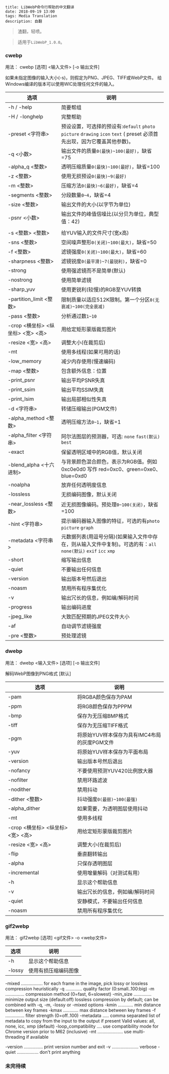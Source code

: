 ```
title: LibWebP命令行帮助的中文翻译
date: 2018-09-19 13:00
tags: Media Translation
description: 自翻
```

> 渣翻，轻喷。

> 适用于`LibWebP_1.0.0`。

### cwebp

用法：
cwebp [选项] <输入文件> [-o 输出文件]

如果未指定图像的输入大小(-s)，则假定为PNG、JPEG、TIFF或WebP文件。
给Windows编译的版本可以使用WIC处理任何文件的输入。

|选项                    |说明|
|------------------------|----|
|-h / -help              |简要帮组|
|-H / -longhelp          |完整帮助|
|-preset <字符串>        |预设设置，可选择的预设有:`default` `photo` `picture` `drawing` `icon` `text` ( preset 必须首先出现，因为它覆盖其他参数)。|
|-q <小数>               |输出文件的质量`0(最快)~100(最好)`，缺省=75|
|-alpha_q <整数>         |透明压缩质量`0(最快)~100(最好)`，缺省=100|
|-z <整数>               |使用无损预设`0(最快)~9(最好)`|
|-m <整数>               |压缩方法`0(最快)~6(最好)`，缺省=4|
|-segments <整数>        |分段数量`0~4`，缺省=4|
|-size <整数>            |输出文件的大小(以字节为单位)|
|-psnr <小数>            |输出文件的峰值信噪比(以分贝为单位，典型值：42)|
|||
|-s <整数> <整数>        |给YUV输入的文件尺寸(宽x高)|
|-sns <整数>             |空间噪声整形`0(关闭)~100(最大)`，缺省=50|
|-f <整数>               |滤镜强度`0(关闭)~100(最大)`，缺省=60|
|-sharpness <整数>       |滤镜锐度`0(最平滑)~7(最锐利)`，缺省=0|
|-strong                 |使用强滤镜而不是简单(默认)|
|-nostrong               |使用简单滤镜|
|-sharp_yuv              |使用更锐利(较慢)的RGB至YUV转换|
|-partition_limit <整数> |限制质量以适应512K限制。第一个分区`0(无衰减)~100(完全衰减)`|
|-pass <整数>            |分析通过数`1~10`|
|-crop <横坐标> <纵坐标> <宽> <高>|用给定矩形蒙版裁剪图片|
|-resize <宽> <高>       |调整大小(在裁剪后)|
|-mt                     |使用多线程(如果可用的话)|
|-low_memory             |减少内存使用(慢速编码)|
|-map <整数>             |包含额外信息：位置|
|-print_psnr             |输出平均PSNR失真|
|-print_ssim             |输出平均SSIM失真|
|-print_lsim             |输出局部相似性失真|
|-d <字符串>             |转储压缩输出(PGM文件)|
|-alpha_method <整数>    |透明压缩方法`0~1`，缺省=1|
|-alpha_filter <字符串>  |阿尔法图层的预测器，可选: `none` `fast(默认)` `best`|
|-exact                  |保留透明区域中的RGB值，默认关闭|
|-blend_alpha <十六进制> |与背景颜色混合颜色，表示为RGB值。例如0xc0e0d0 写作 red=0xc0、green=0xe0、blue=0xd0|
|-noalpha                |放弃任何透明度信息|
|-lossless               |无损编码图像，默认关闭|
|-near_lossless <整数>   |近无损图像编码。预处理`0~100(关闭)`，缺省=100|
|-hint <字符串>          |提示编码器输入图像的特征，可选的有`photo` `picture` `graph`|
|-metadata <字符串>      |元数据列表(用逗号分隔)(如果输入文件中存在，则从输入文件中复制)。可选的有：`all` `none(默认)` `exif` `icc` `xmp`|
|-short                  |缩写输出信息|
|-quiet                  |不要输出任何信息|
|-version                |输出版本号然后退出|
|-noasm                  |禁用所有程序集优化|
|-v                      |输出冗长的信息，例如编/解码时间|
|-progress               |输出编码进度|
|-jpeg_like              |大致匹配预期的JPEG文件大小|
|-af                     |自动调节滤镜强度|
|-pre <整数>             |预处理滤镜|


### dwebp

用法：
dwebp <输入文件> [选项] [-o 输出文件]

解码WebP图像到PNG格式 [默认]

|选项                    |说明|
|------------------------|----|
|-pam                    |将RGBA颜色保存为PAM|
|-ppm                    |将RGB颜色保存为PPPM|
|-bmp                    |保存为无压缩BMP格式|
|-tiff                   |保存为无压缩TIFF格式|
|-pgm                    |将原始YUV样本保存为具有IMC4布局的灰度PGM文件|
|-yuv                    |将原始YUV样本保存为平面布局|
|-version                |输出版本号然后退出|
|-nofancy                |不要使用预测YUV420比例放大器|
|-nofilter               |禁用环路滤波|
|-nodither               |禁用抖动|
|-dither <整数>          |抖动强度`0(最弱)~100(最强)`|
|-alpha_dither           |如果需要，为透明图层使用抖动|
|-mt                     |使用多线程|
|-crop <横坐标> <纵坐标> <宽> <高>|用给定矩形蒙版裁剪图片|
|-resize <宽> <高>       |调整大小(在裁剪后)|
|-flip                   |垂直翻转输出|
|-alpha                  |只保存透明图层|
|-incremental            |使用增量解码（对测试有用）|
|-h                      |显示这个帮助信息|
|-v                      |输出冗长的信息，例如编/解码时间|
|-quiet                  |安静模式，不要输出任何信息|
|-noasm                  |禁用所有程序集优化|


### gif2webp

用法：
gif2webp [选项] <gif文件> -o <webp文件>

|选项                    |说明|
|------------------------|----|
|-h                      |显示这个帮助信息|
|-lossy                  |使用有损压缩编码图像|
  -mixed ................. for each frame in the image, pick lossy
                           or lossless compression heuristically
  -q <float> ............. quality factor (0:small..100:big)
  -m <int> ............... compression method (0=fast, 6=slowest)
  -min_size .............. minimize output size (default:off)
                           lossless compression by default; can be
                           combined with -q, -m, -lossy or -mixed
                           options
  -kmin <int> ............ min distance between key frames
  -kmax <int> ............ max distance between key frames
  -f <int> ............... filter strength (0=off..100)
  -metadata <string> ..... comma separated list of metadata to
                           copy from the input to the output if present
                           Valid values: all, none, icc, xmp (default)
  -loop_compatibility .... use compatibility mode for Chrome
                           version prior to M62 (inclusive)
  -mt .................... use multi-threading if available

  -version ............... print version number and exit
  -v ..................... verbose
  -quiet ................. don't print anything

### 未完待续

